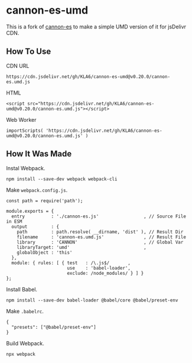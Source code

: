 # cannon-es-umd

This is a fork of [cannon-es](https://github.com/pmndrs/cannon-es) to make a simple UMD version of it for jsDelivr CDN.

## How To Use

CDN URL
```
https://cdn.jsdelivr.net/gh/KLA6/cannon-es-umd@v0.20.0/cannon-es.umd.js
```

HTML
```
<script src="https://cdn.jsdelivr.net/gh/KLA6/cannon-es-umd@v0.20.0/cannon-es.umd.js"></script>
```

Web Worker
```
importScripts( 'https://cdn.jsdelivr.net/gh/KLA6/cannon-es-umd@v0.20.0/cannon-es.umd.js' )
```

## How It Was Made

Instal Webpack.
```
npm install --save-dev webpack webpack-cli
```

Make `webpack.config.js`.
```
const path = require('path');

module.exports = {
  entry          : './cannon-es.js'                 , // Source File in ESM
  output         : {
    path         : path.resolve( __dirname, 'dist' ), // Result Dir
    filename     : 'cannon-es.umd.js'               , // Result File
    library      : 'CANNON'                         , // Global Var
    libraryTarget: 'umd'                            ,
    globalObject : 'this'
  },
  module: { rules: [ { test   : /\.js$/       ,
                       use    : 'babel-loader',
                       exclude: /node_modules/ } ] }
};
```

Install Babel.
```
npm install --save-dev babel-loader @babel/core @babel/preset-env
```

Make `.babelrc`.
```
{
  "presets": ["@babel/preset-env"]
}
```

Build Webpack.
```
npx webpack
```

